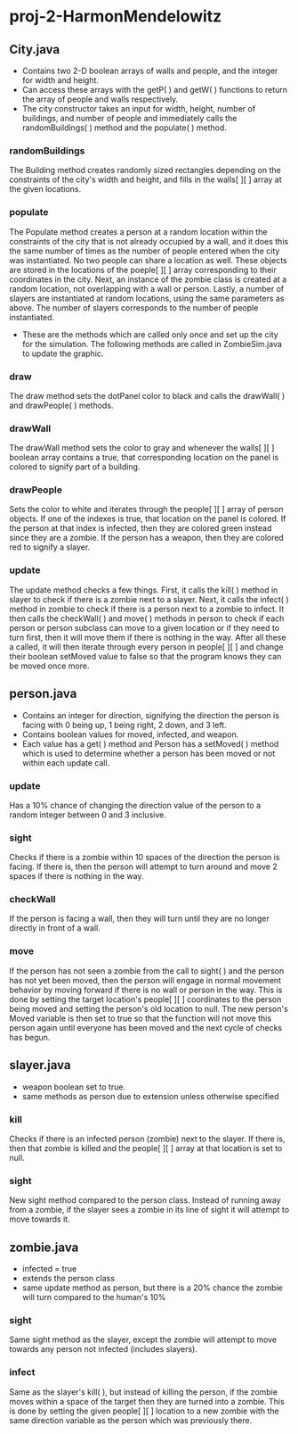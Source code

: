 # proj-2-HarmonMendelowitz


## City.java
- Contains two 2-D boolean arrays of walls and people, and the integer for width and height.
- Can access these arrays with the getP( ) and getW( ) functions to return the array of people and walls respectively.
- The city constructor takes an input for width, height, number of buildings, and number of people and immediately calls the randomBuildings( ) method and the populate( ) method.  

### randomBuildings  
The Building method creates randomly sized rectangles depending on the constraints of the city's width and height, and fills in the walls[ ][ ] array at the given locations.  

### populate  
The Populate method creates a person at a random location within the constraints of the city that is not already occupied by a wall, and it does this the same number of times as the number of people entered when the city was instantiated. No two people can share a location as well. These objects are stored in the locations of the poeple[ ][ ] array corresponding to their coordinates in the city. Next, an instance of the zombie class is created at a random location, not overlapping with a wall or person. Lastly, a number of slayers are instantiated at random locations, using the same parameters as above. The number of slayers corresponds to the number of people instantiated.  

- These are the methods which are called only once and set up the city for the simulation. The following methods are called in ZombieSim.java to update the graphic.  

### draw  
The draw method sets the dotPanel color to black and calls the drawWall( ) and drawPeople( ) methods.  

### drawWall  
The drawWall method sets the color to gray and whenever the walls[ ][ ] boolean array contains a true, that corresponding location on the panel is colored to signify part of a building.

### drawPeople  
Sets the color to white and iterates through the people[ ][ ] array of person objects. If one of the indexes is true, that location on the panel is colored. If the person at that index is infected, then they are colored green instead since they are a zombie. If the person has a weapon, then they are colored red to signify a slayer.

### update
The update method checks a few things. First, it calls the kill( ) method in slayer to check if there is a zombie next to a slayer. Next, it calls the infect( ) method in zombie to check if there is a person next to a zombie to infect. It then calls the checkWall( ) and move( ) methods in person to check if each person or person subclass can move to a given location or if they need to turn first, then it will move them if there is nothing in the way. After all these a called, it will then iterate through every person in people[ ][ ] and change their boolean setMoved value to false so that the program knows they can be moved once more.



## person.java
- Contains an integer for direction, signifying the direction the person is facing with 0 being up, 1 being right, 2 down, and 3 left.
- Contains boolean values for moved, infected, and weapon.
- Each value has a get( ) method and Person has a setMoved( ) method which is used to determine whether a person has been moved or not within each update call.

### update  
Has a 10% chance of changing the direction value of the person to a random integer between 0 and 3 inclusive.  

### sight  
Checks if there is a zombie within 10 spaces of the direction the person is facing. If there is, then the person will attempt to turn around and move 2 spaces if there is nothing in the way.

### checkWall  
If the person is facing a wall, then they will turn until they are no longer directly in front of a wall.

### move
If the person has not seen a zombie from the call to sight( ) and the person has not yet been moved, then the person will engage in normal movement behavior by moving forward if there is no wall or person in the way. This is done by setting the target location's people[ ][ ] coordinates to the person being moved and setting the person's old location to null. The new person's Moved variable is then set to true so that the function will not move this person again until everyone has been moved and the next cycle of checks has begun.



## slayer.java
- weapon boolean set to true.
- same methods as person due to extension unless otherwise specified

### kill
Checks if there is an infected person (zombie) next to the slayer. If there is, then that zombie is killed and the people[ ][ ] array at that location is set to null.

### sight
New sight method compared to the person class. Instead of running away from a zombie, if the slayer sees a zombie in its line of sight it will attempt to move towards it.



## zombie.java
- infected = true
- extends the person class
- same update method as person, but there is a 20% chance the zombie will turn compared to the human's 10%

### sight
Same sight method as the slayer, except the zombie will attempt to move towards any person not infected (includes slayers).

### infect
Same as the slayer's kill( ), but instead of killing the person, if the zombie moves within a space of the target then they are turned into a zombie. This is done by setting the given people[ ][ ] location to a new zombie with the same direction variable as the person which was previously there.
